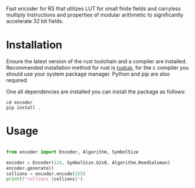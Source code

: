 Fast encoder for RS that utilizes LUT for small finite fields and carryless
multiply instructions and properties of modular arithmetic to significantly
accelerate 32 bit fields.

# Installation

Ensure the latest version of the rust toolchain and a compiler are installed.
Recommended installation method for rust is [rustup](https://rustup.rs/), for
the c compiler you should use your system package manager. Python and pip are also required. 

One all dependencies are installed you can install the package as follows:

``` shell
cd encoder
pip install .
```

# Usage

``` python

from encoder import Encoder, Algorithm, SymbolSize

encoder = Encoder(128, SymbolSize.G2x8, Algorithm.ReedSalomon)
encoder.generate()
collions = encoder.encode(255)
print(f"collions {collions}")

``` 